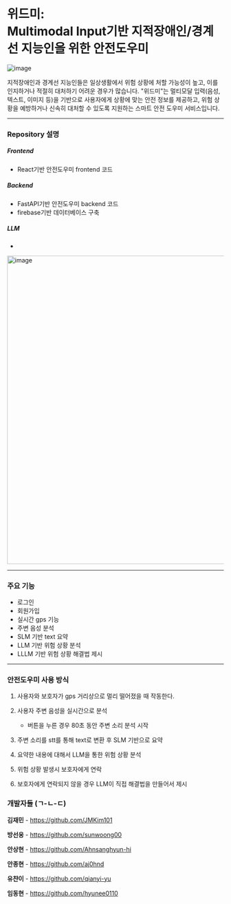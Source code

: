 # 위드미:<br/> Multimodal Input기반 지적장애인/경계선 지능인을 위한 안전도우미


![image](https://github.com/user-attachments/assets/86da15ab-f193-4dc8-a3ad-3c2ce7a43237)

지적장애인과 경계선 지능인들은 일상생활에서 위험 상황에 처할 가능성이 높고, 이를 인지하거나 적절히 대처하기 어려운 경우가 많습니다. "위드미"는 멀티모달 입력(음성, 텍스트, 이미지 등)을 기반으로 사용자에게 상황에 맞는 안전 정보를 제공하고, 위험 상황을 예방하거나 신속히 대처할 수 있도록 지원하는 스마트 안전 도우미 서비스입니다.

---

### Repository 설명

##### Frontend
* React기반 안전도우미 frontend 코드

##### Backend
* FastAPI기반 안전도우미 backend 코드
* firebase기반 데이터베이스 구축

##### LLM
*

<img width="716" alt="image" src="https://github.com/user-attachments/assets/187a2207-d650-40bc-b882-e83fe46d43d5">

---

### 주요 기능

- 로그인
- 회원가입
- 실시간 gps 기능
- 주변 음성 분석
- SLM 기반 text 요약
- LLM 기반 위험 상황 분석
- LLLM 기반 위험 상황 해결법 제시

---

### 안전도우미 사용 방식

1. 사용자와 보호자가 gps 거리상으로 멀리 떨어졌을 때 작동한다.

2. 사용자 주변 음성을 실시간으로 분석
    - 버튼을 누른 경우 80초 동안 주변 소리 분석 시작
        
3. 주변 소리를 stt를 통해 text로 변환 후 SLM 기반으로 요약

4. 요약한 내용에 대해서 LLM을 통한 위험 상황 분석

5. 위험 상황 발생시 보호자에게 연락

6. 보호자에게 연락되지 않을 경우 LLM이 직접 해결법을 만들어서 제시
   


### 개발자들  (ㄱ-ㄴ-ㄷ)

**김재민** - https://github.com/JMKim101

**방선웅** - https://github.com/sunwoong00

**안상현** - https://github.com/Ahnsanghyun-hi

**안종현** - https://github.com/aj0hnd

**유챤이** - https://github.com/qianyi-yu

**임동현** - https://github.com/hyunee0110

